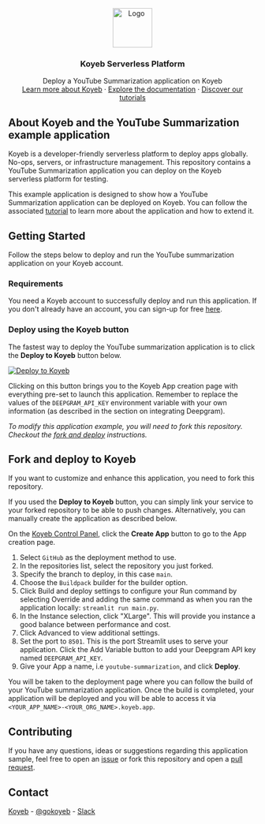 <div align="center">
  <a href="https://koyeb.com">
    <img src="https://www.koyeb.com/static/images/icons/koyeb.svg" alt="Logo" width="80" height="80">
  </a>
  <h3 align="center">Koyeb Serverless Platform</h3>
  <p align="center">
    Deploy a YouTube Summarization application on Koyeb
    <br />
    <a href="https://koyeb.com">Learn more about Koyeb</a>
    ·
    <a href="https://koyeb.com/docs">Explore the documentation</a>
    ·
    <a href="https://koyeb.com/tutorials">Discover our tutorials</a>
  </p>
</div>


## About Koyeb and the YouTube Summarization example application

Koyeb is a developer-friendly serverless platform to deploy apps globally. No-ops, servers, or infrastructure management.  This repository contains a YouTube Summarization application you can deploy on the Koyeb serverless platform for testing.

This example application is designed to show how a YouTube Summarization application can be deployed on Koyeb.  You can follow the associated [tutorial](https://koyeb.com/tutorials/build-and-deploy-a-youtube-video-summarization-using-langchain-deepgram-and-mistral7b) to learn more about the application and how to extend it.

## Getting Started

Follow the steps below to deploy and run the YouTube summarization application on your Koyeb account.

### Requirements

You need a Koyeb account to successfully deploy and run this application. If you don't already have an account, you can sign-up for free [here](https://app.koyeb.com/auth/signup).

### Deploy using the Koyeb button

The fastest way to deploy the YouTube summarization application is to click the **Deploy to Koyeb** button below.

[![Deploy to Koyeb](https://www.koyeb.com/static/images/deploy/button.svg)](https://app.koyeb.com/deploy?name=youtube-summarization&type=git&repository=koyeb/example-youtube-summarizer&branch=main&run_command=streamlit%20run%20main.py&env[PORT]=8501&env[DEEPGRAM_API_KEY]=REPLACE_ME)

Clicking on this button brings you to the Koyeb App creation page with everything pre-set to launch this application. Remember to replace the values of the `DEEPGRAM_API_KEY` environment variable with your own information (as described in the section on integrating Deepgram).

_To modify this application example, you will need to fork this repository. Checkout the [fork and deploy](#fork-and-deploy-to-koyeb) instructions._

## Fork and deploy to Koyeb

If you want to customize and enhance this application, you need to fork this repository.

If you used the **Deploy to Koyeb** button, you can simply link your service to your forked repository to be able to push changes.  Alternatively, you can manually create the application as described below.

On the [Koyeb Control Panel](//app.koyeb.com/apps), click the **Create App** button to go to the App creation page.

1. Select `GitHub` as the deployment method to use.
2. In the repositories list, select the repository you just forked.
3. Specify the branch to deploy, in this case `main`.
4. Choose the `Buildpack` builder for the builder option.
5. Click Build and deploy settings to configure your Run command by selecting Override and adding the same command as when you ran the application locally: `streamlit run main.py`.
6. In the Instance selection, click "XLarge". This will provide you instance a good balance between performance and cost.
7. Click Advanced to view additional settings.
8. Set the port to `8501`. This is the port Streamlit uses to serve your application.
Click the Add Variable button to add your Deepgram API key named `DEEPGRAM_API_KEY`.
9. Give your App a name, i.e `youtube-summarization`, and click **Deploy**.

You will be taken to the deployment page where you can follow the build of your YouTube summarization application. Once the build is completed, your application will be deployed and you will be able to access it via `<YOUR_APP_NAME>-<YOUR_ORG_NAME>.koyeb.app`.

## Contributing

If you have any questions, ideas or suggestions regarding this application sample, feel free to open an [issue](https://github.com/koyeb/example-youtube-summarizer/issues) or fork this repository and open a [pull request](https://github.com/koyeb/example-youtube-summarizer/pulls).

## Contact

[Koyeb](https://www.koyeb.com) - [@gokoyeb](https://twitter.com/gokoyeb) - [Slack](http://slack.koyeb.com/)
